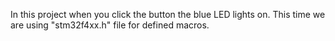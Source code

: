In this project when you click the button the blue LED lights on. This time we are using "stm32f4xx.h" file for defined macros.
